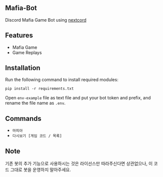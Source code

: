## Mafia-Bot
Discord Mafia Game Bot using [nextcord](https://github.com/nextcord/nextcord)

## Features
- Mafia Game
- Game Replays

## Installation
Run the following command to install required modules:
```
pip install -r requirements.txt
```

Open `env-example` file as text file and put your bot token and prefix, and rename the file name as `.env`.


## Commands
- `마피아`
- `다시보기 [게임 코드 / 목록]`

## Note
기존 봇의 추가 기능으로 사용하시는 것은 라이선스만 따라주신다면 상관없으나, 이 코드 그대로 봇을 운영하지 말아주세요.
